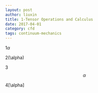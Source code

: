 ```yaml
---
layout: post
author: liuxin
title: 1-Tensor Operations and Calculus 
date: 2017-04-01
category: cfd
tags: continuum-mechanics
---
```


<script>
MathJax = {
  tex: {
    inlineMath: [['$', '$'], ['\\(', '\\)']],
    displayMath: [['$$', '$$'], ['\\[', '\\]']]
  }
};
</script>
<script id="MathJax-script" async
  src="https://cdn.jsdelivr.net/npm/mathjax@3/es5/tex-chtml.js">
</script>

1$\alpha$

2\(\alpha\)

3$$\alpha$$

4\[\alpha\]

